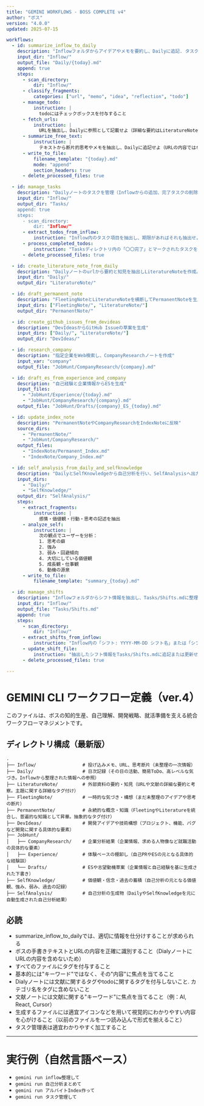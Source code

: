 ```yaml
---
title: "GEMINI WORKFLOWS - BOSS COMPLETE v4"
author: "ボス"
version: "4.0.0"
updated: 2025-07-15

workflows:
  - id: summarize_inflow_to_daily
    description: "Inflowフォルダからアイデアやメモを要約し、Dailyに追記. タスクはmanage_tasksで処理（タスクとtodoの違い：タスクは主に学校に関することや就活に関する内容. todoは日常生活に関すること）"
    input_dir: "Inflow/"
    output_file: "Daily/{today}.md"
    append: true
    steps:
      - scan_directory:
          dir: "Inflow/"
      - classify_fragments:
          categories: ["url", "memo", "idea", "reflection", "todo"]
      - manage_todo:
          instruction: |
            todoにはチェックボックスを付与すること
      - fetch_urls:
          instruction: |
            URLを抽出し、Dailyに参照として記載せよ（詳細な要約はLiteratureNoteで）
      - summarize_free_text:
          instruction: |
            テキストから断片的思考やメモを抽出し、Dailyに追記せよ（URLの内容ではない）
      - write_to_file:
          filename_template: "{today}.md"
          mode: "append"
          section_headers: true
      - delete_processed_files: true

  - id: manage_tasks
    description: "Dailyノートのタスクを管理（Inflowからの追加、完了タスクの削除、期限抽出）. 一つのファイルでリスト形式で管理."
    input_dir: "Inflow/"
    output_dir: "Tasks/
    append: true
    steps:
      - scan_directory:
          dir: "Inflow/"
      - extract_todos_from_inflow:
          instruction: "Inflow内のタスク項目を抽出し、期限があればそれも抽出せよ"
      - process_completed_todos:
          instruction: "Tasksディレクトリ内の「〇〇完了」とマークされたタスクを削除せよ"
      - delete_processed_files: true

  - id: create_literature_note_from_daily
    description: "Dailyノートのurlから要約と知見を抽出しLiteratureNoteを作成。要約を端折りすぎないこと。"
    input_dir: "Daily/"
    output_dir: "LiteratureNote/"

  - id: draft_permanent_note
    description: "FleetingNoteとLiteratureNoteを横断してPermanentNoteを生成"
    input_dirs: ["FleetingNote/", "LiteratureNote/"]
    output_dir: "PermanentNote/"

  - id: create_github_issues_from_devideas
    description: "DevIdeasからGitHub Issueの草案を生成"
    input_dirs: ["Daily/", "LiteratureNote/"]
    output_dir: "DevIdeas/"

  - id: research_company
    description: "指定企業をWeb検索し、CompanyResearchノートを作成"
    input_var: "company"
    output_file: "JobHunt/CompanyResearch/{company}.md"

  - id: draft_es_from_experience_and_company
    description: "自己経験と企業情報からESを生成"
    input_files:
      - "JobHunt/Experience/{today}.md"
      - "JobHunt/CompanyResearch/{company}.md"
    output_file: "JobHunt/Drafts/{company}_ES_{today}.md"

  - id: update_index_note
    description: "PermanentNoteやCompanyResearchをIndexNoteに反映"
    source_dirs:
      - "PermanentNote/"
      - "JobHunt/CompanyResearch/"
    output_files:
      - "IndexNote/Permanent_Index.md"
      - "IndexNote/Company_Index.md"

  - id: self_analysis_from_daily_and_selfknowledge
    description: "DailyとSelfKnowledgeから自己分析を行い、SelfAnalysisへ出力"
    input_dirs:
      - "Daily/"
      - "SelfKnowledge/"
    output_dir: "SelfAnalysis/"
    steps:
      - extract_fragments:
          instruction: |
            感情・価値観・行動・思考の記述を抽出
      - analyze_self:
          instruction: |
            次の観点でユーザーを分析：
            1. 思考の癖
            2. 強み
            3. 弱み・回避傾向
            4. 大切にしている価値観
            5. 成長観・仕事観
            6. 動機の源泉
      - write_to_file:
          filename_template: "summary_{today}.md"

  - id: manage_shifts
    description: "Inflowフォルダからシフト情報を抽出し、Tasks/Shifts.mdに整理。カレンダー同期の準備。"
    input_dir: "Inflow/"
    output_file: "Tasks/Shifts.md"
    append: true
    steps:
      - scan_directory:
          dir: "Inflow/"
      - extract_shifts_from_inflow:
          instruction: "Inflow内の「シフト: YYYY-MM-DD シフト名」または「シフト: YYYY-MM-DD HH:MM-HH:MM」形式の行を抽出し、日付、時間、シフト名を解析せよ"
      - update_shift_file:
          instruction: "抽出したシフト情報をTasks/Shifts.mdに追記または更新せよ。重複は避けること。"
      - delete_processed_files: true

---
```


# GEMINI CLI ワークフロー定義（ver.4）

このファイルは、ボスの知的生産、自己理解、開発戦略、就活準備を支える統合ワークフローマネジメントです。

## ディレクトリ構成（最新版）

```
.
├── Inflow/                 # 投げ込みメモ、URL、思考断片（未整理の一次情報）
├── Daily/                  # 日次記録（その日の活動、簡易ToDo、高レベルな気づき。Inflowから整理された情報への参照）
├── LiteratureNote/         # 外部資料の要約・知見（URLや文献の詳細な要約と考察。主題に関する詳細なタグ付け）
├── FleetingNote/           # 一時的な気づき・構想（まだ未整理のアイデアや思考の断片）
├── PermanentNote/          # 永続的な概念・知識（FleetingやLiteratureを統合し、普遍的な知識として昇華。抽象的なタグ付け）
├── DevIdeas/               # 開発アイデアや技術構想（プロジェクト、機能、バグなど開発に関する具体的な要素）
├── JobHunt/
│   ├── CompanyResearch/    # 企業分析結果（企業情報、求める人物像など就職活動の具体的な要素）
│   ├── Experience/         # 体験ベースの棚卸し（自己PRやESの元となる具体的な経験談）
│   └── Drafts/             # ESや志望動機草案（企業情報と自己経験を基に生成された下書き）
├── SelfKnowledge/          # 価値観・信念・過去の蓄積（自己分析の元となる価値観、強み、弱み、過去の記録）
├── SelfAnalysis/           # 自己分析の生成物（DailyやSelfKnowledgeを元に自動生成された自己分析結果）

```

## 必読

- summarize_inflow_to_dailyでは、適切に情報を仕分けすることが求められる
- ボスの手書きテキストとURLの内容を正確に識別すること（DialyノートにURLの内容を含めないため）
- すべてのファイルにタグを付与すること
- 基本的には"キーワード"ではなく、その"内容"に焦点を当てること
- Dialyノートには文献に関するタグやtodoに関するタグを付与しないこと. カテゴリ名をタグに含めないこと
- 文献ノートには文献に関する"キーワード"に焦点を当てること（例：AI, React, Cursor）
- 生成するファイルには適宜アイコンなどを用いて視覚的にわかりやすい内容を心がけること（以前のファイルを一つ読み込んで形式を揃えること）
- タスク管理表は適宜わかりやすく加工すること

---

# 実行例（自然言語ベース）

- `gemini run inflow整理して`
- `gemini run 自己分析まとめて`
- `gemini run アルバイトIndex作って`
- `gemini run タスク管理して`


